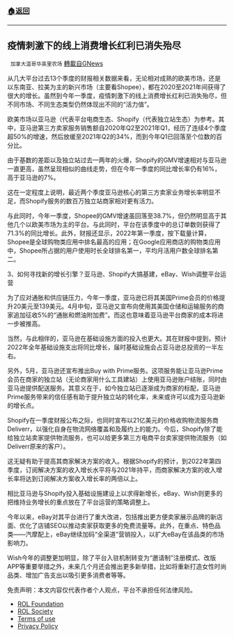 ###  [:house:返回](README.md)
---


## 疫情刺激下的线上消费增长红利已消失殆尽
` 加拿大温哥华英里农场` [轉載自GNews](https://gnews.org/zh-hans/2593852/)

从几大平台过去13个季度的财报相关数据来看，无论相对成熟的欧美市场，还是以东南亚、拉美为主的新兴市场（主要看Shopee），都在2020至2021年间获得了很大的增长。虽然到今年一季度，疫情刺激下的线上消费增长红利已消失殆尽，但不同市场、不同生态类型仍然体现出不同的“活力值”。
 
欧美市场以亚马逊（代表平台电商生态、Shopify（代表独立站生态）为参考。其中，亚马逊第三方卖家服务销售额自2020年Q2至2021年Q1，经历了连续4个季度超50%的增速，然后放缓至2021年Q2的34%，而到今年Q1已回落至个位数的百分比。
 
由于基数的差距以及独立站过去一两年的火爆，Shopify的GMV增速相对与亚马逊一直更高，虽然呈现相似的曲线走势，但在今年一季度的同比增长率仍有16%，高于亚马逊的7%。
 
这在一定程度上说明，最近两个季度亚马逊核心的第三方卖家业务增长率明显不足，而Shopify服务的数百万独立站商家相对更有活力。
 
与此同时，今年一季度，Shopee的GMV增速虽回落至38.7%，但仍然明显高于其他几个以欧美市场为主的平台。与此同时，平台在该季度中的总订单数则获得了71.3%的同比增长。此外，财报还显示，2022年第一季度，按下载量计算，Shopee是全球购物类应用中排名最高的应用；在Google应用商店的购物类应用中，Shopee所占据的用户使用时长全球排名第一，平均月活用户数全球排名第二。
 
3、如何寻找新的增长引擎？亚马逊、Shopify大搞基建，eBay、Wish调整平台运营
 
为了应对通胀和供应链压力，今年一季度，亚马逊已将其美国Prime会员的价格提升20美元至139美元。4月中旬，亚马逊又宣布向使用其美国仓储和运输服务的商家追加征收5%的“通胀和燃油附加费”。而这也意味着亚马逊平台商家的成本将进一步被推高。
 
当然，与此相伴的，亚马逊在基础设施方面的投入也更大。其在财报中提到，预计2022年全年基础设施支出将同比增长，届时基础设施会占亚马逊总投资的一半左右。
 
另外，5月，亚马逊还宣布推出Buy with Prime服务。这项服务能让亚马逊Prime会员在商家的独立站（无论商家用什么工具建站）上使用亚马逊账户结账，同时由亚马逊提供配送服务。其意义在于，如今独立站已逐渐成为商家的标配，亚马逊Prime服务带来的信任感有助于提升独立站的转化率，未来或许可以成为亚马逊新的增长点。
 
Shopify在一季度财报公布之际，也同时宣布以21亿美元的价格收购物流服务商Deliverr，以强化自身在物流网络覆盖和及履约上的能力。今后，Shopify除了能给独立站卖家提供物流服务，也可以给更多第三方电商平台卖家提供物流服务（如Deliverr原来的客户）。
 
这无疑有助于提高其商家解决方案的收入。根据Shopify的预计，到2022年第四季度，订阅解决方案的收入增长水平将与2021年持平，而商家解决方案的收入增长率将达到订阅解决方案收入增长率的两倍以上。
 
相比亚马逊与Shopify投入基础设施建设上以求得新增长，eBay、Wish则更多的把维持业务增长的重点放在了平台运营的策略调整上。
 
今年以来，eBay对其平台进行了重大改进，包括推出更方便卖家展示品牌的新店面、优化了店铺SEO以推动卖家获取更多的免费流量等。此外，在重点、特色品类——汽摩配上，eBay继续加码“全渠道”营销投入，以扩大eBay在该品类的市场影响力。
 
Wish今年的调整更加明显，除了平台入驻机制转变为“邀请制”注册模式、改版APP等重要举措之外，未来几个月还会推出更多新举措，比如将重新打造女性时尚品类、增加广告支出以吸引更多消费者等等。

免责声明：本文内容仅代表作者个人观点，平台不承担任何法律风险。
  
- [ROL Foundation](https://rolfoundation.org/)
- [ROL Society](https://rolsociety.org/)
- [Terms of use](https://gnews.org/terms-of-use-3/)
- [Privacy Policy](https://gnews.org/privacy-policy/)

